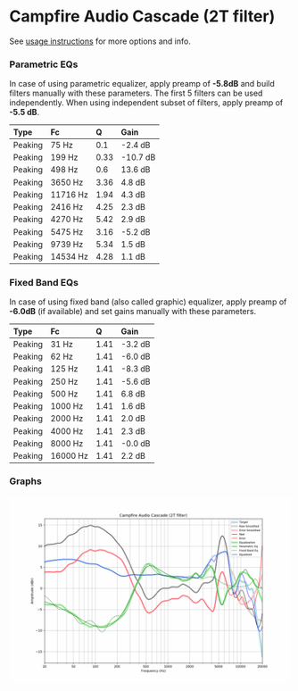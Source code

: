 # Campfire Audio Cascade (2T filter)
See [usage instructions](https://github.com/jaakkopasanen/AutoEq#usage) for more options and info.

### Parametric EQs
In case of using parametric equalizer, apply preamp of **-5.8dB** and build filters manually
with these parameters. The first 5 filters can be used independently.
When using independent subset of filters, apply preamp of **-5.5 dB**.

| Type    | Fc       |    Q | Gain     |
|:--------|:---------|:-----|:---------|
| Peaking | 75 Hz    | 0.1  | -2.4 dB  |
| Peaking | 199 Hz   | 0.33 | -10.7 dB |
| Peaking | 498 Hz   | 0.6  | 13.6 dB  |
| Peaking | 3650 Hz  | 3.36 | 4.8 dB   |
| Peaking | 11716 Hz | 1.94 | 4.3 dB   |
| Peaking | 2416 Hz  | 4.25 | 2.3 dB   |
| Peaking | 4270 Hz  | 5.42 | 2.9 dB   |
| Peaking | 5475 Hz  | 3.16 | -5.2 dB  |
| Peaking | 9739 Hz  | 5.34 | 1.5 dB   |
| Peaking | 14534 Hz | 4.28 | 1.1 dB   |

### Fixed Band EQs
In case of using fixed band (also called graphic) equalizer, apply preamp of **-6.0dB**
(if available) and set gains manually with these parameters.

| Type    | Fc       |    Q | Gain    |
|:--------|:---------|:-----|:--------|
| Peaking | 31 Hz    | 1.41 | -3.2 dB |
| Peaking | 62 Hz    | 1.41 | -6.0 dB |
| Peaking | 125 Hz   | 1.41 | -8.3 dB |
| Peaking | 250 Hz   | 1.41 | -5.6 dB |
| Peaking | 500 Hz   | 1.41 | 6.8 dB  |
| Peaking | 1000 Hz  | 1.41 | 1.6 dB  |
| Peaking | 2000 Hz  | 1.41 | 2.0 dB  |
| Peaking | 4000 Hz  | 1.41 | 2.3 dB  |
| Peaking | 8000 Hz  | 1.41 | -0.0 dB |
| Peaking | 16000 Hz | 1.41 | 2.2 dB  |

### Graphs
![](./Campfire%20Audio%20Cascade%20(2T%20filter).png)